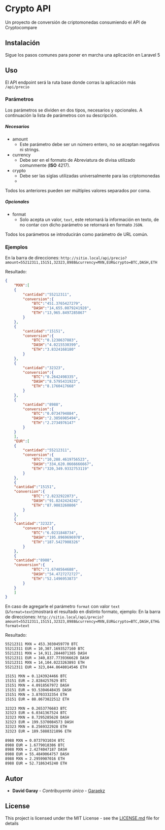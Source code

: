 
# Crypto API
Un proyecto de conversión de criptomonedas consumiendo el API de Cryptocompare

## Instalación


Sigue los pasos comunes para poner en marcha una aplicación en Laravel 5


## Uso
El API endpoint será la ruta base donde corras la aplicación más `/api/precio`

### Parámetros
Los parámetros se dividen en dos tipos, necesarios y opcionales. A continuación la lista de parámetros con su descripción.

##### Necesarios

 - amount
	 - Este parámetro debe ser un número entero, no se aceptan negativos ni strings.
 - currency
	 - Debe ser en el formato de Abreviatura de divisa utilizado comunmente (**ISO** 4217).
 - crypto
	 - Debe ser las siglas utilizadas universalmente para las criptomonedas
	 - 
Todos los anteriores pueden ser múltiples valores separados por coma.


##### Opcionales

 - format
	 - Solo acepta un valor, `text`, este retornará la información en texto, de no contar con dicho parámetro se retornará en formato `JSON`.

Todos los parámetros se introducirán como parámetro de URL común.

### Ejemplos
En la barra de direcciones: `http://sitio.local/api/precio?amount=55212311,15151,32323,8988&currency=MXN,EUR&crypto=BTC,DASH,ETH`

Resultado:
```json
{  
	"MXN":[  
	{  
		"cantidad":"55212311",  
		"conversion":{  
			"BTC":"451.3765427279",  
			"DASH":"14,655.0879241928",  
			"ETH":"13,965.8497285867"  
		}  
	},  
	{  
		"cantidad":"15151",  
		"conversion":{  
			"BTC":"0.1238637883",  
			"DASH":"4.0215530399",  
			"ETH":"3.8324168180"  
		}  
	},  
	{  
		"cantidad":"32323",  
		"conversion":{  
			"BTC":"0.2642498335",  
			"DASH":"8.5795431923",  
			"ETH":"8.1760417668"  
		}  
	},  
	{  
		"cantidad":"8988",  
		"conversion":{  
			"BTC":"0.0734794884",  
			"DASH":"2.3856985494",  
			"ETH":"2.2734976147"  
		}  
	}  
	],  
	"EUR":[  
	{  
		"cantidad":"55212311",  
		"conversion":{  
			"BTC":"10,288.4619756523",  
			"DASH":"334,620.0666666667",  
			"ETH":"320,349.9332753119"  
		}  
	},  
	{  
	"cantidad":"15151",  
	"conversion":{  
			"BTC":"2.8232922073",  
			"DASH":"91.8242424242",  
			"ETH":"87.9083260806"  
		}  
	},  
	{  
	"cantidad":"32323",  
		"conversion":{  
			"BTC":"6.0231848734",  
			"DASH":"195.8969696970",  
			"ETH":"187.5427908326"  
		}  
	},  
	{  
	"cantidad":"8988",  
	"conversion":{  
			"BTC":"1.6748564688",  
			"DASH":"54.4727272727",  
			"ETH":"52.1496953873"  
		}  
	}  
	]  
}
```

En caso de agregarle el parámetro `format` con valor `text` (`&format=text`)mostrará el resultado en distinto formato, ejemplo:
En la barra de direcciones: `http://sitio.local/api/precio?amount=55212311,15151,32323,8988&currency=MXN,EUR&crypto=BTC,DASH,ETH&format=text`

Resultado:

```bash
55212311 MXN = 453.3030459770 BTC  
55212311 EUR = 10,307.1693527160 BTC  
55212311 MXN = 14,911.2844071385 DASH  
55212311 EUR = 340,837.7739366628 DASH  
55212311 MXN = 14,104.0223263893 ETH  
55212311 EUR = 323,844.8648014546 ETH  
  
15151 MXN = 0.1243924466 BTC  
15151 EUR = 2.8284257629 BTC  
15151 MXN = 4.0918567972 DASH  
15151 EUR = 93.5304648435 DASH  
15151 MXN = 3.8703332354 ETH  
15151 EUR = 88.8673822512 ETH  
  
32323 MXN = 0.2653776683 BTC  
32323 EUR = 6.0341367524 BTC  
32323 MXN = 8.7295285628 DASH  
32323 EUR = 199.5370084573 DASH  
32323 MXN = 8.2569322928 ETH  
32323 EUR = 189.5888321896 ETH  
  
8988 MXN = 0.0737931034 BTC  
8988 EUR = 1.6779018386 BTC  
8988 MXN = 2.4274047187 DASH  
8988 EUR = 55.4849064757 DASH  
8988 MXN = 2.2959907016 ETH  
8988 EUR = 52.7186345240 ETH
```

## Autor

* **David Garay** - *Contribuyente único* - [Garaekz](https://github.com/garaekz/)


## License

This project is licensed under the MIT License - see the [LICENSE.md](LICENSE.md) file for details
